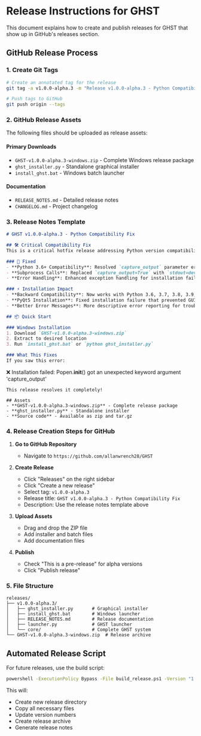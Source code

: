 # Release Instructions for GHST

This document explains how to create and publish releases for GHST that show up in GitHub's releases section.

## GitHub Release Process

### 1. Create Git Tags
```bash
# Create an annotated tag for the release
git tag -a v1.0.0-alpha.3 -m "Release v1.0.0-alpha.3 - Python Compatibility Fix"

# Push tags to GitHub
git push origin --tags
```

### 2. GitHub Release Assets
The following files should be uploaded as release assets:

#### Primary Downloads
- `GHST-v1.0.0-alpha.3-windows.zip` - Complete Windows release package
- `ghst_installer.py` - Standalone graphical installer
- `install_ghst.bat` - Windows batch launcher

#### Documentation
- `RELEASE_NOTES.md` - Detailed release notes
- `CHANGELOG.md` - Project changelog

### 3. Release Notes Template
```markdown
# GHST v1.0.0-alpha.3 - Python Compatibility Fix

## 🛠️ Critical Compatibility Fix
This is a critical hotfix release addressing Python version compatibility issues in the installer.

### 🐛 Fixed
- **Python 3.6+ Compatibility**: Resolved `capture_output` parameter error for older Python versions
- **Subprocess Calls**: Replaced `capture_output=True` with `stdout=devnull` for broader compatibility
- **Error Handling**: Enhanced exception handling for installation failures

### ⚡ Installation Impact
- **Backward Compatibility**: Now works with Python 3.6, 3.7, 3.8, 3.9, 3.10+
- **PyQt5 Installation**: Fixed installation failure that prevented GUI from launching
- **Better Error Messages**: More descriptive error reporting for troubleshooting

## 📦 Quick Start

### Windows Installation
1. Download `GHST-v1.0.0-alpha.3-windows.zip`
2. Extract to desired location
3. Run `install_ghst.bat` or `python ghst_installer.py`

### What This Fixes
If you saw this error:
```
❌ Installation failed: Popen.__init__() got an unexpected keyword argument 'capture_output'
```
This release resolves it completely!

## Assets
- **GHST-v1.0.0-alpha.3-windows.zip** - Complete release package
- **ghst_installer.py** - Standalone installer
- **Source code** - Available as zip and tar.gz
```

### 4. Release Creation Steps for GitHub

1. **Go to GitHub Repository**
   - Navigate to `https://github.com/allanwrench28/GHST`
   
2. **Create Release**
   - Click "Releases" on the right sidebar
   - Click "Create a new release"
   - Select tag: `v1.0.0-alpha.3`
   - Release title: `GHST v1.0.0-alpha.3 - Python Compatibility Fix`
   - Description: Use the release notes template above

3. **Upload Assets**
   - Drag and drop the ZIP file
   - Add installer and batch files
   - Add documentation files

4. **Publish**
   - Check "This is a pre-release" for alpha versions
   - Click "Publish release"

### 5. File Structure
```
releases/
├── v1.0.0-alpha.3/
│   ├── ghst_installer.py       # Graphical installer
│   ├── install_ghst.bat        # Windows launcher
│   ├── RELEASE_NOTES.md        # Release documentation
│   ├── launcher.py             # GHST launcher
│   └── core/                   # Complete GHST system
└── GHST-v1.0.0-alpha.3-windows.zip  # Release archive
```

## Automated Release Script

For future releases, use the build script:
```bash
powershell -ExecutionPolicy Bypass -File build_release.ps1 -Version "1.0.0-alpha.4"
```

This will:
- Create new release directory
- Copy all necessary files
- Update version numbers
- Create release archive
- Generate release notes
